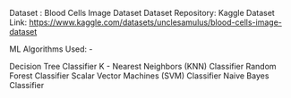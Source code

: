 Dataset : Blood Cells Image Dataset
Dataset Repository: Kaggle
Dataset Link: https://www.kaggle.com/datasets/unclesamulus/blood-cells-image-dataset

ML Algorithms Used: - 

Decision Tree Classifier
K - Nearest Neighbors (KNN) Classifier
Random Forest Classifier
Scalar Vector Machines (SVM) Classifier
Naive Bayes Classifier


